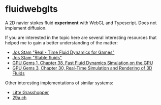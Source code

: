 fluidwebglts
============

A 2D navier stokes fluid **experiment** with WebGL and Typescript.
Does not implement diffusion.

If you are interested in the topic here are several interesting resources that helped me to gain a better understanding of the matter:
* [Jos Stam "Real - Time Fluid Dynamics for Games"](http://www.dgp.toronto.edu/people/stam/reality/Research/pdf/GDC03.pdf)
* [Jos Stam "Stable fluids"](http://www.autodeskresearch.com/pdf/ns.pdf)
* [GPU Gems 1, Chapter 38, Fast Fluid Dynamics Simulation on the GPU](http://http.developer.nvidia.com/GPUGems/gpugems_ch38.html)
* [GPU Gems 3, Chapter 30, Real-Time Simulation and Rendering of 3D Fluids](http://http.developer.nvidia.com/GPUGems3/gpugems3_ch30.html)

Other interesting implementations of similar systems:
* [Litte Grasshopper](http://prideout.net/blog/?p=58)
* [29a.ch](http://29a.ch/2012/12/16/webgl-fluid-simulation)
